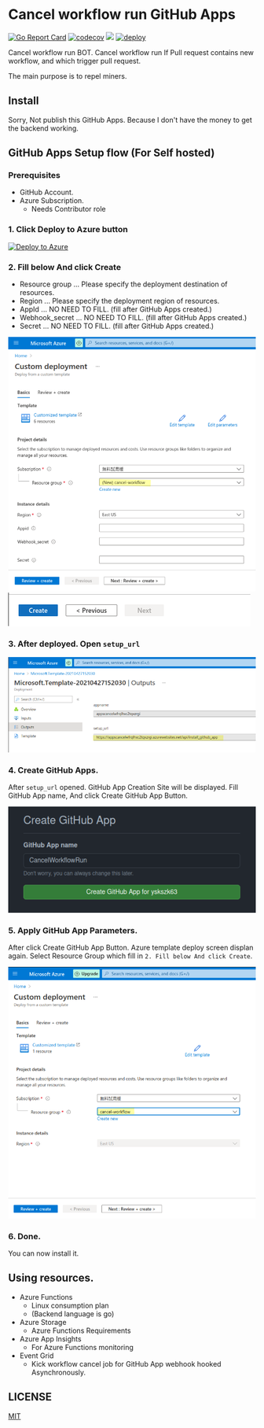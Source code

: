 # Cancel workflow run GitHub Apps

[![Go Report Card](https://goreportcard.com/badge/github.com/yskszk63/cancel-workflow-run)](https://goreportcard.com/report/github.com/yskszk63/cancel-workflow-run)
[![codecov](https://codecov.io/gh/yskszk63/cancel-workflow-run/branch/main/graph/badge.svg?token=RFUNJ8CH9R)](https://codecov.io/gh/yskszk63/cancel-workflow-run)
[![](https://tokei.rs/b1/github/yskszk63/cancel-workflow-run)](https://github.com/XAMPPRocky/tokei)
[![deploy](https://github.com/yskszk63/cancel-workflow-run/actions/workflows/deploy.yml/badge.svg)](https://github.com/yskszk63/cancel-workflow-run/actions/workflows/deploy.yml)

Cancel workflow run BOT.
Cancel workflow run If Pull request contains new workflow, and which trigger pull request.

The main purpose is to repel miners.

## Install

Sorry, Not publish this GitHub Apps.
Because I don't have the money to get the backend working.

## GitHub Apps Setup flow (For Self hosted)

### Prerequisites

- GitHub Account.
- Azure Subscription.
    + Needs Contributor role

### 1. Click Deploy to Azure button

[![Deploy to Azure](https://aka.ms/deploytoazurebutton)](https://portal.azure.com/#create/Microsoft.Template/uri/https%3A%2F%2Fraw.githubusercontent.com%2Fyskszk63%2Fcancel-workflow-run%2Fmain%2Fazuredeploy.json)

### 2. Fill below And click Create

- Resource group ... Please specify the deployment destination of resources.
- Region ... Please specify the deployment region of resources.
- AppId ... NO NEED TO FILL. (fill after GitHub Apps created.)
- Webhook\_secret ... NO NEED TO FILL. (fill after GitHub Apps created.)
- Secret ... NO NEED TO FILL. (fill after GitHub Apps created.)

![setup-1](assets/setup-1.png)
![setup-2](assets/setup-2.png)

### 3. After deployed. Open `setup_url`

![setup-3](assets/setup-3.png)

### 4. Create GitHub Apps.

After `setup_url` opened. GitHub App Creation Site will be displayed.
Fill GitHub App name, And click Create GitHub App Button.

![setup-4](assets/setup-4.png)

### 5. Apply GitHub App Parameters.

After click Create GitHub App Button. Azure template deploy screen displan again.
Select Resource Group which fill in `2. Fill below And click Create`.

![setup-5](assets/setup-5.png)

### 6. Done.

You can now install it. 

## Using resources.

- Azure Functions
    + Linux consumption plan
    + (Backend language is go)
- Azure Storage
    + Azure Functions Requirements
- Azure App Insights
    + For Azure Functions monitoring
- Event Grid
    + Kick workflow cancel job for GitHub App webhook hooked Asynchronously.

## LICENSE

[MIT](LICENSE)
